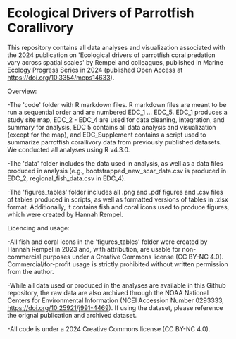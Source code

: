 # Ecological Drivers of Parrotfish Corallivory
This repository contains all data analyses and visualization associated with the 2024 publication on 'Ecological drivers of parrotfish coral predation vary across spatial scales' by Rempel and colleagues, published in Marine Ecology Progress Series in 2024 (published Open Access at https://doi.org/10.3354/meps14633). 

Overview:

-The 'code' folder with R markdown files. R markdown files are meant to be run a sequential order and are numbered EDC_1 ... EDC_5. EDC_1 produces a study site map, EDC_2 - EDC_4 are used for data cleaning, integration, and summary for analysis, EDC 5 contains all data analysis and visualization (except for the map), and EDC_Supplement contains a script used to summarize parrotfish corallivory data from previously published datasets. We conducted all analyses using R v4.3.0.

-The 'data' folder includes the data used in analysis, as well as a data files produced in analysis (e.g., bootstrapped_new_scar_data.csv is produced in EDC_2, regional_fish_data.csv in EDC_4).

-The 'figures_tables' folder includes all .png and .pdf figures and .csv files of tables produced in scripts, as well as formatted versions of tables in .xlsx format. Additionally, it contains fish and coral icons used to produce figures, which were created by Hannah Rempel. 

Licencing and usage:

-All fish and coral icons in the 'figures_tables' folder were created by Hannah Rempel in 2023 and, with attribution, are usable for non-commercial purposes under a Creative Commons license (CC BY-NC 4.0). Commercial/for-profit usage is strictly prohibited without written permission from the author.

-While all data used or produced in the analyses are available in this Github repository, the raw data are also archived through the NOAA National Centers for Environmental Information (NCEI Accession Number 0293333, https://doi.org/10.25921/j991-4469). If using the dataset, please reference the orignal publication and archived dataset.

-All code is under a 2024 Creative Commons license (CC BY-NC 4.0).
